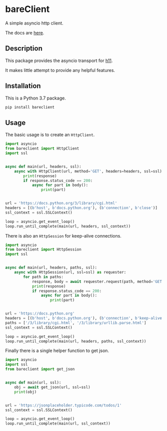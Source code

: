 # bareClient

A simple asyncio http client.

The docs are [here](https://rob-blackbourn.github.io/bareClient/).

## Description

This package provides the asyncio transport for [h11](https://h11.readthedocs.io/en/latest/index.html).

It makes little attempt to provide any helpful features.

## Installation

This is a Python 3.7 package.

```bash
pip install bareclient
```

## Usage

The basic usage is to create an `HttpClient`.

```python
import asyncio
from bareclient import HttpClient
import ssl


async def main(url, headers, ssl):
    async with HttpClient(url, method='GET', headers=headers, ssl=ssl) as (response, body):
        print(response)
        if response.status_code == 200:
            async for part in body():
                print(part)


url = 'https://docs.python.org/3/library/cgi.html'
headers = [(b'host', b'docs.python.org'), (b'connection', b'close')]
ssl_context = ssl.SSLContext()

loop = asyncio.get_event_loop()
loop.run_until_complete(main(url, headers, ssl_context))
```

There is also an `HttpSession` for keep-alive connections.

```python
import asyncio
from bareclient import HttpSession
import ssl


async def main(url, headers, paths, ssl):
    async with HttpSession(url, ssl=ssl) as requester:
        for path in paths:
            response, body = await requester.request(path, method='GET', headers=headers)
            print(response)
            if response.status_code == 200:
                async for part in body():
                    print(part)


url = 'https://docs.python.org'
headers = [(b'host', b'docs.python.org'), (b'connection', b'keep-alive')]
paths = ['/3/library/cgi.html', '/3/library/urllib.parse.html']
ssl_context = ssl.SSLContext()

loop = asyncio.get_event_loop()
loop.run_until_complete(main(url, headers, paths, ssl_context))
```

Finally there is a single helper function to get json.

```python
import asyncio
import ssl
from bareclient import get_json


async def main(url, ssl):
    obj = await get_json(url, ssl=ssl)
    print(obj)


url = 'https://jsonplaceholder.typicode.com/todos/1'
ssl_context = ssl.SSLContext()

loop = asyncio.get_event_loop()
loop.run_until_complete(main(url, ssl_context))
```
